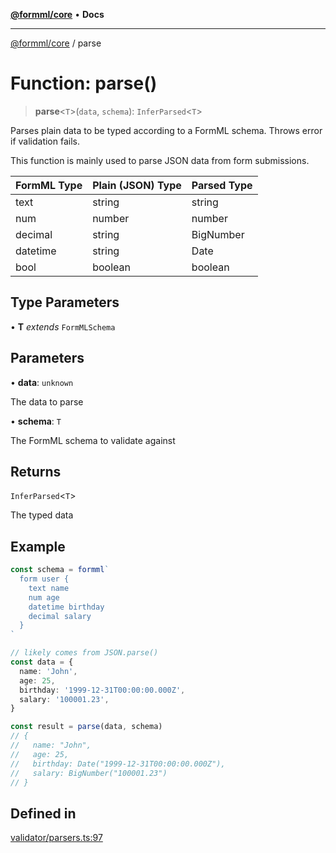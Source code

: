[**@formml/core**](../README.md) • **Docs**

---

[@formml/core](../globals.md) / parse

# Function: parse()

> **parse**\<`T`\>(`data`, `schema`): `InferParsed`\<`T`\>

Parses plain data to be typed according to a FormML schema. Throws error if validation fails.

This function is mainly used to parse JSON data from form submissions.

| FormML Type | Plain (JSON) Type | Parsed Type |
| ----------- | ----------------- | ----------- |
| text        | string            | string      |
| num         | number            | number      |
| decimal     | string            | BigNumber   |
| datetime    | string            | Date        |
| bool        | boolean           | boolean     |

## Type Parameters

• **T** _extends_ `FormMLSchema`

## Parameters

• **data**: `unknown`

The data to parse

• **schema**: `T`

The FormML schema to validate against

## Returns

`InferParsed`\<`T`\>

The typed data

## Example

```ts
const schema = formml`
  form user {
    text name
    num age
    datetime birthday
    decimal salary
  }
`

// likely comes from JSON.parse()
const data = {
  name: 'John',
  age: 25,
  birthday: '1999-12-31T00:00:00.000Z',
  salary: '100001.23',
}

const result = parse(data, schema)
// {
//   name: "John",
//   age: 25,
//   birthday: Date("1999-12-31T00:00:00.000Z"),
//   salary: BigNumber("100001.23")
// }
```

## Defined in

[validator/parsers.ts:97](https://github.com/formml/formml/blob/527c6e93502cf5114979de3946b0cc8cf0790b3f/packages/core/src/validator/parsers.ts#L97)
